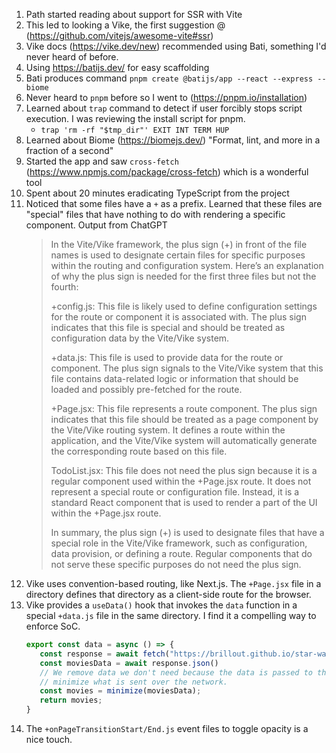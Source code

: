 1. Path started reading about support for SSR with Vite
1. This led to looking a Vike, the first suggestion @ (https://github.com/vitejs/awesome-vite#ssr)
1. Vike docs (https://vike.dev/new) recommended using Bati, something I'd never heard of before.
1. Using https://batijs.dev/ for easy scaffolding
1. Bati produces command `pnpm create @batijs/app --react --express --biome`
1. Never heard to `pnpm` before so I went to (https://pnpm.io/installation)
1. Learned about `trap` command to detect if user forcibly stops script execution. I was reviewing the install script for pnpm.
   - `trap 'rm -rf "$tmp_dir"' EXIT INT TERM HUP`
1. Learned about Biome (https://biomejs.dev/) "Format, lint, and more in a fraction of a second"
1. Started the app and saw `cross-fetch` (https://www.npmjs.com/package/cross-fetch) which is a wonderful tool
2. Spent about 20 minutes eradicating TypeScript from the project
3. Noticed that some files have a `+` as a prefix. Learned that these files are "special" files that have nothing to do with rendering a specific component. Output from ChatGPT
    > In the Vite/Vike framework, the plus sign (+) in front of the file names is used to designate certain files for specific purposes within the routing and configuration system. Here’s an explanation of why the plus sign is needed for the first three files but not the fourth:
    >
    > +config.js:
    > This file is likely used to define configuration settings for the route or component it is associated with. The plus sign indicates that this file is special and should be treated as configuration data by the Vite/Vike system.
    >
    > +data.js:
    > This file is used to provide data for the route or component. The plus sign signals to the Vite/Vike system that this file contains data-related logic or information that should be loaded and possibly pre-fetched for the route.
    >
    > +Page.jsx: This file represents a route component. The plus sign indicates that this file should be treated as a page component by the Vite/Vike routing system. It defines a route within the application, and the Vite/Vike system will automatically generate the corresponding route based on this file.
    >
    > TodoList.jsx: This file does not need the plus sign because it is a regular component used within the +Page.jsx route. It does not represent a special route or configuration file. Instead, it is a standard React component that is used to render a part of the UI within the +Page.jsx route.
    >
    > In summary, the plus sign (+) is used to designate files that have a special role in the Vite/Vike framework, such as configuration, data provision, or defining a route. Regular components that do not serve these specific purposes do not need the plus sign.
1. Vike uses convention-based routing, like Next.js. The `+Page.jsx` file in a directory defines that directory as a client-side route for the browser.
2. Vike provides a `useData()` hook that invokes the `data` function in a special `+data.js` file in the same directory. I find it a compelling way to enforce SoC.
    ```js
    export const data = async () => {
       const response = await fetch("https://brillout.github.io/star-wars/api/films.json");
       const moviesData = await response.json()
       // We remove data we don't need because the data is passed to the client; we should
       // minimize what is sent over the network.
       const movies = minimize(moviesData);
       return movies;
   }
   ```
1. The `+onPageTransitionStart/End.js` event files to toggle opacity is a nice touch.